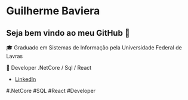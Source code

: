 # Guilherme Baviera


## Seja bem vindo ao meu GitHub 👋

🎓 Graduado em Sistemas de Informação pela Universidade Federal de Lavras

💼 Developer .NetCore / Sql / React


- [LinkedIn](https://www.linkedin.com/in/guilhermebaviera/)

#.NetCore #SQL #React #Developer 
